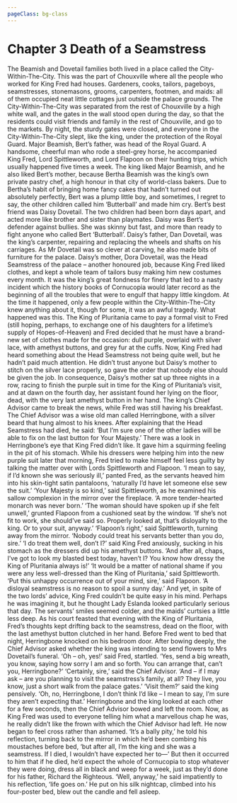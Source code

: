 ```yaml
---
pageClass: bg-class
---
```


# Chapter 3 Death of a Seamstress 

The Beamish and Dovetail families both lived in a place called the City-Within-The-City. This was the part of Chouxville where all the people who worked for King Fred had houses. Gardeners, cooks, tailors, pageboys, seamstresses, stonemasons, grooms, carpenters, footmen, and maids: all of them occupied neat little cottages just outside the palace grounds.
The City-Within-The-City was separated from the rest of Chouxville by a high white wall, and the gates in the wall stood open during the day, so that the residents could visit friends and family in the rest of Chouxville, and go to the markets. By night, the sturdy gates were closed, and everyone in the City-Within-The-City slept, like the king, under the protection of the Royal Guard.
Major Beamish, Bert’s father, was head of the Royal Guard. A handsome, cheerful man who rode a steel-grey horse, he accompanied King Fred, Lord Spittleworth, and Lord Flapoon on their hunting trips, which usually happened five times a week. The king liked Major Beamish, and he also liked Bert’s mother, because Bertha Beamish was the king’s own private pastry chef, a high honour in that city of world-class bakers. Due to Bertha’s habit of bringing home fancy cakes that hadn’t turned out absolutely perfectly, Bert was a plump little boy, and sometimes, I regret to say, the other children called him ‘Butterball’ and made him cry.
Bert’s best friend was Daisy Dovetail. The two children had been born days apart, and acted more like brother and sister than playmates. Daisy was Bert’s defender against bullies. She was skinny but fast, and more than ready to fight anyone who called Bert ‘Butterball’.
Daisy’s father, Dan Dovetail, was the king’s carpenter, repairing and replacing the wheels and shafts on his carriages. As Mr Dovetail was so clever at carving, he also made bits of furniture for the palace.
Daisy’s mother, Dora Dovetail, was the Head Seamstress of the palace – another honoured job, because King Fred liked clothes, and kept a whole team of tailors busy making him new costumes every month.
It was the king’s great fondness for finery that led to a nasty incident which the history books of Cornucopia would later record as the beginning of all the troubles that were to engulf that happy little kingdom. At the time it happened, only a few people within the City-Within-The-City knew anything about it, though for some, it was an awful tragedy.
What happened was this.
The King of Pluritania came to pay a formal visit to Fred (still hoping, perhaps, to exchange one of his daughters for a lifetime’s supply of Hopes-of-Heaven) and Fred decided that he must have a brand-new set of clothes made for the occasion: dull purple, overlaid with silver lace, with amethyst buttons, and grey fur at the cuffs.
Now, King Fred had heard something about the Head Seamstress not being quite well, but he hadn’t paid much attention. He didn’t trust anyone but Daisy’s mother to stitch on the silver lace properly, so gave the order that nobody else should be given the job. In consequence, Daisy’s mother sat up three nights in a row, racing to finish the purple suit in time for the King of Pluritania’s visit, and at dawn on the fourth day, her assistant found her lying on the floor, dead, with the very last amethyst button in her hand.
The king’s Chief Advisor came to break the news, while Fred was still having his breakfast. The Chief Advisor was a wise old man called Herringbone, with a silver beard that hung almost to his knees. After explaining that the Head Seamstress had died, he said:
‘But I’m sure one of the other ladies will be able to fix on the last button for Your Majesty.’
There was a look in Herringbone’s eye that King Fred didn’t like. It gave him a squirming feeling in the pit of his stomach.
While his dressers were helping him into the new purple suit later that morning, Fred tried to make himself feel less guilty by talking the matter over with Lords Spittleworth and Flapoon.
‘I mean to say, if I’d known she was seriously ill,’ panted Fred, as the servants heaved him into his skin-tight satin pantaloons, ‘naturally I’d have let someone else sew the suit.’
‘Your Majesty is so kind,’ said Spittleworth, as he examined his sallow complexion in the mirror over the fireplace. ‘A more tender-hearted monarch was never born.’
‘The woman should have spoken up if she felt unwell,’ grunted Flapoon from a cushioned seat by the window. ‘If she’s not fit to work, she should’ve said so. Properly looked at, that’s disloyalty to the king. Or to your suit, anyway.’
‘Flapoon’s right,’ said Spittleworth, turning away from the mirror. ‘Nobody could treat his servants better than you do, sire.’
‘I do treat them well, don’t I?’ said King Fred anxiously, sucking in his stomach as the dressers did up his amethyst buttons. ‘And after all, chaps, I’ve got to look my blasted best today, haven’t I? You know how dressy the King of Pluritania always is!’
‘It would be a matter of national shame if you were any less well-dressed than the King of Pluritania,’ said Spittleworth.
‘Put this unhappy occurrence out of your mind, sire,’ said Flapoon. ‘A disloyal seamstress is no reason to spoil a sunny day.’
And yet, in spite of the two lords’ advice, King Fred couldn’t be quite easy in his mind. Perhaps he was imagining it, but he thought Lady Eslanda looked particularly serious that day. The servants’ smiles seemed colder, and the maids’ curtsies a little less deep. As his court feasted that evening with the King of Pluritania, Fred’s thoughts kept drifting back to the seamstress, dead on the floor, with the last amethyst button clutched in her hand.
Before Fred went to bed that night, Herringbone knocked on his bedroom door. After bowing deeply, the Chief Advisor asked whether the king was intending to send flowers to Mrs Dovetail’s funeral.
‘Oh – oh, yes!’ said Fred, startled. ‘Yes, send a big wreath, you know, saying how sorry I am and so forth. You can arrange that, can’t you, Herringbone?’
‘Certainly, sire,’ said the Chief Advisor. ‘And – if I may ask – are you planning to visit the seamstress’s family, at all? They live, you know, just a short walk from the palace gates.’
‘Visit them?’ said the king pensively. ‘Oh, no, Herringbone, I don’t think I’d like – I mean to say, I’m sure they aren’t expecting that.’
Herringbone and the king looked at each other for a few seconds, then the Chief Advisor bowed and left the room.
Now, as King Fred was used to everyone telling him what a marvellous chap he was, he really didn’t like the frown with which the Chief Advisor had left. He now began to feel cross rather than ashamed.
‘It’s a bally pity,’ he told his reflection, turning back to the mirror in which he’d been combing his moustaches before bed, ‘but after all, I’m the king and she was a seamstress. If I died, I wouldn’t have expected her to—’
But then it occurred to him that if he died, he’d expect the whole of Cornucopia to stop whatever they were doing, dress all in black and weep for a week, just as they’d done for his father, Richard the Righteous.
‘Well, anyway,’ he said impatiently to his reflection, ‘life goes on.’
He put on his silk nightcap, climbed into his four-poster bed, blew out the candle and fell asleep.